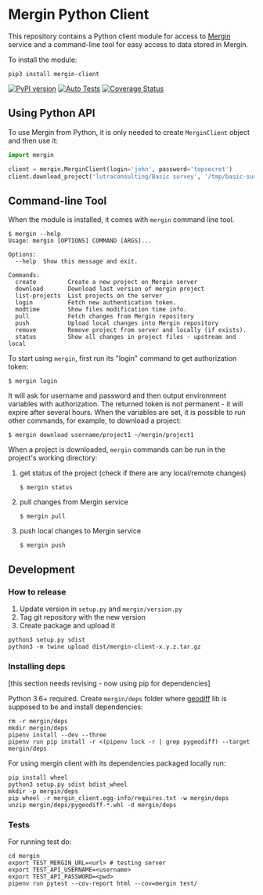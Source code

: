 # Mergin Python Client

This repository contains a Python client module for access to [Mergin](https://public.cloudmergin.com/)
service and a command-line tool for easy access to data stored in Mergin.

To install the module:

    pip3 install mergin-client

[![PyPI version](https://badge.fury.io/py/mergin-client.svg)](https://badge.fury.io/py/mergin-client)
[![Auto Tests](https://github.com/lutraconsulting/mergin-py-client/workflows/Auto%20Tests/badge.svg)](https://github.com/lutraconsulting/mergin-py-client/actions?query=workflow%3A%22Auto+Tests%22)
[![Coverage Status](https://img.shields.io/coveralls/lutraconsulting/mergin-py-client.svg)](https://coveralls.io/github/lutraconsulting/mergin-py-client)


## Using Python API

To use Mergin from Python, it is only needed to create `MerginClient` object and then use it:

```python
import mergin

client = mergin.MerginClient(login='john', password='topsecret')
client.download_project('lutraconsulting/Basic survey', '/tmp/basic-survey')
```


## Command-line Tool

When the module is installed, it comes with `mergin` command line tool.

```
$ mergin --help
Usage: mergin [OPTIONS] COMMAND [ARGS]...

Options:
  --help  Show this message and exit.

Commands:
  create         Create a new project on Mergin server
  download       Download last version of mergin project
  list-projects  List projects on the server
  login          Fetch new authentication token.
  modtime        Show files modification time info.
  pull           Fetch changes from Mergin repository
  push           Upload local changes into Mergin repository
  remove         Remove project from server and locally (if exists).
  status         Show all changes in project files - upstream and local
```

To start using `mergin`, first run its "login" command to get authorization token:

```
$ mergin login
```

It will ask for username and password and then output environment variables
with authorization. The returned token is not permanent - it will expire after
several hours. When the variables are set, it is possible to run other commands,
for example, to download a project:

```
$ mergin download username/project1 ~/mergin/project1
```

When a project is downloaded, `mergin` commands can be run in the project's
working directory:

1. get status of the project (check if there are any local/remote changes)
   ```
   $ mergin status
   ```
2. pull changes from Mergin service
   ```
   $ mergin pull
   ```
3. push local changes to Mergin service
   ```
   $ mergin push
   ```


## Development

### How to release 

1. Update version in `setup.py` and `mergin/version.py`
2. Tag git repository with the new version
3. Create package and upload it

```
python3 setup.py sdist
python3 -m twine upload dist/mergin-client-x.y.z.tar.gz
```

### Installing deps

[this section needs revising - now using pip for dependencies]

Python 3.6+ required. Create `mergin/deps` folder where [geodiff](https://github.com/lutraconsulting/geodiff) lib is supposed to be and install dependencies:
    
    rm -r mergin/deps
    mkdir mergin/deps
    pipenv install --dev --three
    pipenv run pip install -r <(pipenv lock -r | grep pygeodiff) --target mergin/deps

For using mergin client with its dependencies packaged locally run:

    pip install wheel 
    python3 setup.py sdist bdist_wheel
    mkdir -p mergin/deps
    pip wheel -r mergin_client.egg-info/requires.txt -w mergin/deps
    unzip mergin/deps/pygeodiff-*.whl -d mergin/deps 

### Tests
For running test do:

    cd mergin
    export TEST_MERGIN_URL=<url> # testing server
    export TEST_API_USERNAME=<username>
    export TEST_API_PASSWORD=<pwd>
    pipenv run pytest --cov-report html --cov=mergin test/
